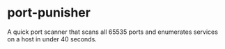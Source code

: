 # port-punisher
A quick port scanner that scans all 65535 ports and enumerates services on a host in under 40 seconds.
